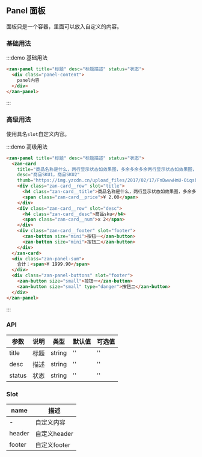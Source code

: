 <style>
@component-namespace demo {
  @b panel {
    .zan-panel-sum {
      background: #fff;
      text-align: right;
      font-size: 14px;
      color: #333;
      line-height: 30px;
      padding-right: 15px;

      span {
        color: red;
      }
    }

    .zan-panel-buttons {
      text-align: right;

      .zan-button {
        margin-left: 5px;
      }
    }

    .panel-content {
      padding: 20px;
    }
  }
}
</style>

## Panel 面板

面板只是一个容器，里面可以放入自定义的内容。

### 基础用法

:::demo 基础用法
```html
<zan-panel title="标题" desc="标题描述" status="状态">
  <div class="panel-content">
    panel内容
  </div>
</zan-panel>
```
:::

### 高级用法

使用具名`slot`自定义内容。

:::demo 高级用法
```html
<zan-panel title="标题" desc="标题描述" status="状态">
  <zan-card
    title="商品名称是什么，两行显示状态如效果图，多余多余多余两行显示状态如效果图，多余多余多余两行显示状态如效果图，多余多余多余两行显示状态如效果图，多余多余多余两行显示状态如效果图，多余多余多余"
    desc="商品SKU1，商品SKU2"
    thumb="https://img.yzcdn.cn/upload_files/2017/02/17/FnDwvwHmU-OiqsbjAO5X7wh1KWrR.jpg!100x100.jpg">
    <div class="zan-card__row" slot="title">
      <h4 class="zan-card__title">商品名称是什么，两行显示状态如效果图，多余多余多余两行显示状态如效果图，多余多余多余两行显示状态如效果图，多余多余多余两行显示状态如效果图，多余多余多余两行显示状态如效果图，多余多余多余</h4>
      <span class="zan-card__price">¥ 2.00</span>
    </div>
    <div class="zan-card__row" slot="desc">
      <h4 class="zan-card__desc">商品sku</h4>
      <span class="zan-card__num">x 2</span>
    </div>
    <div class="zan-card__footer" slot="footer">
      <zan-button size="mini">按钮一</zan-button>
      <zan-button size="mini">按钮二</zan-button>
    </div>
  </zan-card>
  <div class="zan-panel-sum">
    合计：<span>¥ 1999.90</span>
  </div>
  <div class="zan-panel-buttons" slot="footer">
    <zan-button size="small">按钮一</zan-button>
    <zan-button size="small" type="danger">按钮二</zan-button>
  </div>
</zan-panel>
```
:::

### API

| 参数       | 说明      | 类型       | 默认值       | 可选值       |
|-----------|-----------|-----------|-------------|-------------|
| title | 标题 | string  | ''          | ''          |
| desc | 描述 | string  | ''          | ''          |
| status | 状态 | string  | ''          | ''          |


### Slot

| name       | 描述      |
|-----------|-----------|
| - | 自定义内容 |
| header | 自定义header |
| footer | 自定义footer |

